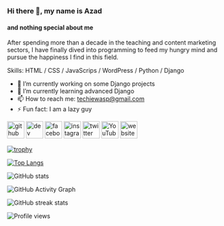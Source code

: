 ### Hi there 👋, my name is Azad
#### and nothing special about me
After spending more than a decade in the teaching and content marketing sectors, I have finally dived into programming to feed my hungry mind and pursue the happiness I find in this field.

Skills: HTML / CSS / JavaScrips / WordPress / Python / Django

- 🔭 I’m currently working on some Django projects 
- 🌱 I’m currently learning advanced Django 
- 📫 How to reach me: techiewasp@gmail.com 
- ⚡ Fun fact: I am a lazy guy 


[<img src='https://cdn.jsdelivr.net/npm/simple-icons@3.0.1/icons/github.svg' alt='github' height='40'>](https://github.com/TechieWasp)  [<img src='https://cdn.jsdelivr.net/npm/simple-icons@3.0.1/icons/dev-dot-to.svg' alt='dev' height='40'>](https://dev.to/techiewasp)  [<img src='https://cdn.jsdelivr.net/npm/simple-icons@3.0.1/icons/facebook.svg' alt='facebook' height='40'>](https://www.facebook.com/TheTechieWasp)  [<img src='https://cdn.jsdelivr.net/npm/simple-icons@3.0.1/icons/instagram.svg' alt='instagram' height='40'>](https://www.instagram.com/thetechiewasp/)  [<img src='https://cdn.jsdelivr.net/npm/simple-icons@3.0.1/icons/twitter.svg' alt='twitter' height='40'>](https://twitter.com/TheTechieWasp)  [<img src='https://cdn.jsdelivr.net/npm/simple-icons@3.0.1/icons/youtube.svg' alt='YouTube' height='40'>](https://www.youtube.com/channel/UCKY5RXSOsYvxwxC0YbSzLGA)  [<img src='https://cdn.jsdelivr.net/npm/simple-icons@3.0.1/icons/icloud.svg' alt='website' height='40'>](https://abulkalamazad.com/)  

[![trophy](https://github-profile-trophy.vercel.app/?username=TechieWasp)](https://github.com/ryo-ma/github-profile-trophy)

[![Top Langs](https://github-readme-stats.vercel.app/api/top-langs/?username=TechieWasp)](https://github.com/anuraghazra/github-readme-stats)

![GitHub stats](https://github-readme-stats.vercel.app/api?username=TechieWasp&show_icons=true)  

![GitHub Activity Graph](https://activity-graph.herokuapp.com/graph?username=TechieWasp)  

![GitHub streak stats](https://github-readme-streak-stats.herokuapp.com/?user=TechieWasp)  

![Profile views](https://gpvc.arturio.dev/TechieWasp)  
